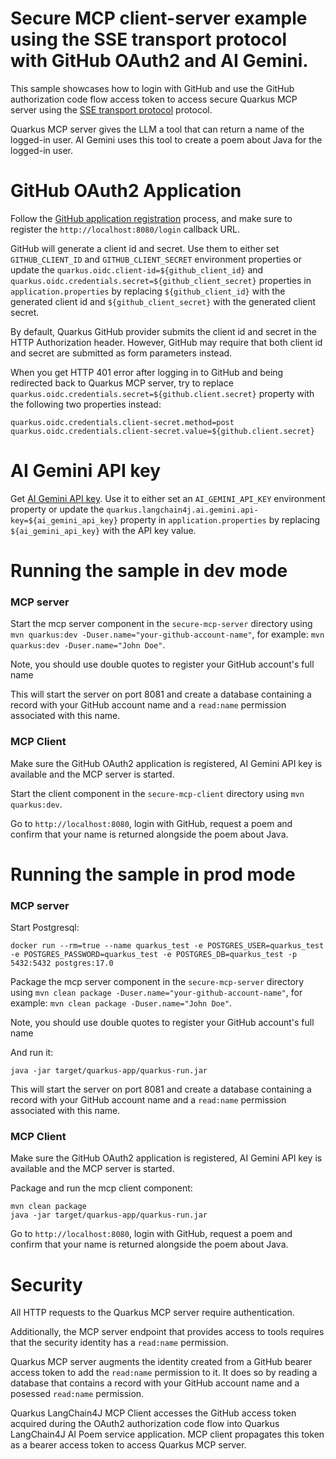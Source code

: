 # Secure MCP client-server example using the SSE transport protocol with GitHub OAuth2 and AI Gemini.

This sample showcases how to login with GitHub and use the GitHub authorization code flow access token to access secure Quarkus MCP server using the [SSE transport protocol](https://modelcontextprotocol.io/docs/concepts/transports#server-sent-events-sse) protocol.

Quarkus MCP server gives the LLM a tool that can return a name of the logged-in user. AI Gemini uses this tool to create a poem about Java for the logged-in user.

# GitHub OAuth2 Application

Follow the [GitHub application registration](https://quarkus.io/guides/security-openid-connect-providers#github) process, and make sure to register the `http://localhost:8080/login` callback URL.

GitHub will generate a client id and secret. Use them to either set `GITHUB_CLIENT_ID` and `GITHUB_CLIENT_SECRET` environment properties or update the `quarkus.oidc.client-id=${github_client_id}` and `quarkus.oidc.credentials.secret=${github_client_secret}` properties in `application.properties` by replacing `${github_client_id}` with the generated client id and `${github_client_secret}` with the generated client secret.

By default, Quarkus GitHub provider submits the client id and secret in the HTTP Authorization header.
However, GitHub may require that both client id and secret are submitted as form parameters instead.

When you get HTTP 401 error after logging in to GitHub and being redirected back to Quarkus MCP server,
try to replace `quarkus.oidc.credentials.secret=${github.client.secret}` property
with the following two properties instead:

```properties
quarkus.oidc.credentials.client-secret.method=post
quarkus.oidc.credentials.client-secret.value=${github.client.secret}
```

# AI Gemini API key

Get [AI Gemini API key](https://aistudio.google.com/app/apikey). Use it to either set an `AI_GEMINI_API_KEY` environment property or update the `quarkus.langchain4j.ai.gemini.api-key=${ai_gemini_api_key}` property in `application.properties` by replacing `${ai_gemini_api_key}` with the API key value.

# Running the sample in dev mode

### MCP server

Start the mcp server component in the `secure-mcp-server` directory using `mvn quarkus:dev -Duser.name="your-github-account-name"`, for example: `mvn quarkus:dev -Duser.name="John Doe"`.

Note, you should use double quotes to register your GitHub account's full name

This will start the server on port 8081 and create a database containing a record with your GitHub account name and a `read:name` permission associated with this name.

### MCP Client

Make sure the GitHub OAuth2 application is registered, AI Gemini API key is available and the MCP server is started.

Start the client component in the `secure-mcp-client` directory using `mvn quarkus:dev`.

Go to `http://localhost:8080`, login with GitHub, request a poem and confirm that your name is returned alongside the poem about Java.

# Running the sample in prod mode

### MCP server

Start Postgresql:

```shell
docker run --rm=true --name quarkus_test -e POSTGRES_USER=quarkus_test -e POSTGRES_PASSWORD=quarkus_test -e POSTGRES_DB=quarkus_test -p 5432:5432 postgres:17.0
```

Package the mcp server component in the `secure-mcp-server` directory using `mvn clean package -Duser.name="your-github-account-name"`, for example: `mvn clean package -Duser.name="John Doe"`.

Note, you should use double quotes to register your GitHub account's full name

And run it:

```shell
java -jar target/quarkus-app/quarkus-run.jar
```

This will start the server on port 8081 and create a database containing a record with your GitHub account name and a `read:name` permission associated with this name.

### MCP Client

Make sure the GitHub OAuth2 application is registered, AI Gemini API key is available and the MCP server is started.

Package and run the mcp client component:

```shell
mvn clean package
java -jar target/quarkus-app/quarkus-run.jar
```

Go to `http://localhost:8080`, login with GitHub, request a poem and confirm that your name is returned alongside the poem about Java.

# Security

All HTTP requests to the Quarkus MCP server require authentication.

Additionally, the MCP server endpoint that provides access to tools requires that the security identity has a `read:name` permission.

Quarkus MCP server augments the identity created from a GitHub bearer access token to add the `read:name` permission to it. It does so by reading a database that contains a record with your GitHub account name and a posessed `read:name` permission.

Quarkus LangChain4J MCP Client accesses the GitHub access token acquired during the OAuth2 authorization code flow into Quarkus LangChain4J AI Poem service application. MCP client propagates this token as a bearer access token to access Quarkus MCP server.
